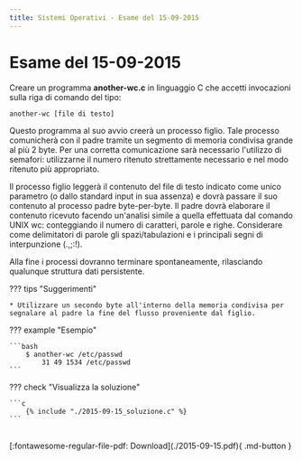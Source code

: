 ```yaml
---
title: Sistemi Operativi - Esame del 15-09-2015
---
```

# Esame del 15-09-2015

Creare un programma __another-wc.c__ in linguaggio C che accetti invocazioni sulla riga di
comando del tipo:

    another-wc [file di testo]

Questo programma al suo avvio creerà un processo figlio. Tale processo comunicherà
con il padre tramite un segmento di memoria condivisa grande al più 2 byte. Per una
corretta comunicazione sarà necessario l'utilizzo di semafori: utilizzarne il numero
ritenuto strettamente necessario e nel modo ritenuto più appropriato.

Il processo figlio leggerà il contenuto del file di testo indicato come unico parametro (o
dallo standard input in sua assenza) e dovrà passare il suo contenuto al processo padre
byte-per-byte.
Il padre dovrà elaborare il contenuto ricevuto facendo un'analisi simile a quella
effettuata dal comando UNIX wc: conteggiando il numero di caratteri, parole e righe.
Considerare come delimitatori di parole gli spazi/tabulazioni e i principali segni di
interpunzione (.,;:!).

Alla fine i processi dovranno terminare spontaneamente, rilasciando qualunque struttura
dati persistente.

??? tips "Suggerimenti"

    * Utilizzare un secondo byte all'interno della memoria condivisa per
    segnalare al padre la fine del flusso proveniente dal figlio.

??? example "Esempio"

    ```bash
        $ another-wc /etc/passwd
            31 49 1534 /etc/passwd
    ```

??? check "Visualizza la soluzione"

    ```c
        {% include "./2015-09-15_soluzione.c" %}
    ```

<br>
[:fontawesome-regular-file-pdf: Download](./2015-09-15.pdf){ .md-button }
